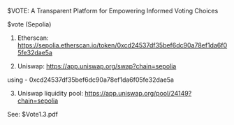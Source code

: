 $VOTE: A Transparent Platform for Empowering Informed Voting Choices

$vote (Sepolia)
1. Etherscan: 
https://sepolia.etherscan.io/token/0xcd24537df35bef6dc90a78ef1da6f05fe32dae5a

2. Uniswap:
https://app.uniswap.org/swap?chain=sepolia

using - 0xcd24537df35bef6dc90a78ef1da6f05fe32dae5a

3. Uniswap liquidity pool:
https://app.uniswap.org/pool/24149?chain=sepolia

See: $Vote1.3.pdf
